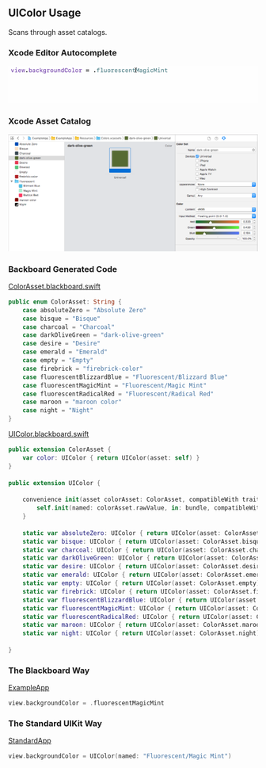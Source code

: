 ## UIColor Usage

Scans through asset catalogs.

### Xcode Editor Autocomplete

![Autocomplete UIColor](Images/AutocompleteUIColor.gif)

### Xcode Asset Catalog

![Asset Color Dark Olive Green](Images/AssetColorDarkOliveGreen.png)

### Backboard Generated Code

[ColorAsset.blackboard.swift](/ExampleApp/Source/Generated/ColorAsset.blackboard.swift)

```swift
public enum ColorAsset: String {
    case absoluteZero = "Absolute Zero"
    case bisque = "Bisque"
    case charcoal = "Charcoal"
    case darkOliveGreen = "dark-olive-green"
    case desire = "Desire"
    case emerald = "Emerald"
    case empty = "Empty"
    case firebrick = "firebrick-color"
    case fluorescentBlizzardBlue = "Fluorescent/Blizzard Blue"
    case fluorescentMagicMint = "Fluorescent/Magic Mint"
    case fluorescentRadicalRed = "Fluorescent/Radical Red"
    case maroon = "maroon color"
    case night = "Night"
}
```

[UIColor.blackboard.swift](/ExampleApp/Source/Generated/UIColor.blackboard.swift)

```swift
public extension ColorAsset {
    var color: UIColor { return UIColor(asset: self) }
}

public extension UIColor {
    
    convenience init(asset colorAsset: ColorAsset, compatibleWith traitCollection: UITraitCollection? = nil) {
        self.init(named: colorAsset.rawValue, in: bundle, compatibleWith: traitCollection)!
    }
    
    static var absoluteZero: UIColor { return UIColor(asset: ColorAsset.absoluteZero) }
    static var bisque: UIColor { return UIColor(asset: ColorAsset.bisque) }
    static var charcoal: UIColor { return UIColor(asset: ColorAsset.charcoal) }
    static var darkOliveGreen: UIColor { return UIColor(asset: ColorAsset.darkOliveGreen) }
    static var desire: UIColor { return UIColor(asset: ColorAsset.desire) }
    static var emerald: UIColor { return UIColor(asset: ColorAsset.emerald) }
    static var empty: UIColor { return UIColor(asset: ColorAsset.empty) }
    static var firebrick: UIColor { return UIColor(asset: ColorAsset.firebrick) }
    static var fluorescentBlizzardBlue: UIColor { return UIColor(asset: ColorAsset.fluorescentBlizzardBlue) }
    static var fluorescentMagicMint: UIColor { return UIColor(asset: ColorAsset.fluorescentMagicMint) }
    static var fluorescentRadicalRed: UIColor { return UIColor(asset: ColorAsset.fluorescentRadicalRed) }
    static var maroon: UIColor { return UIColor(asset: ColorAsset.maroon) }
    static var night: UIColor { return UIColor(asset: ColorAsset.night) }
    
}
```

### The Blackboard Way

[ExampleApp](/ExampleApp/Source/FooterViewController.swift#L43)
```swift
view.backgroundColor = .fluorescentMagicMint
```

### The Standard UIKit Way

[StandardApp](/StandardApp/Source/FooterViewController.swift#L43)
```swift
view.backgroundColor = UIColor(named: "Fluorescent/Magic Mint")
```
